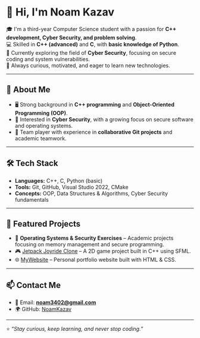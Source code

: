 # 👋 Hi, I'm Noam Kazav  

🎓 I'm a third-year Computer Science student with a passion for **C++ development, Cyber Security, and problem solving**.  
💻 Skilled in **C++ (advanced)** and **C**, with **basic knowledge of Python**.  
🔐 Currently exploring the field of **Cyber Security**, focusing on secure coding and system vulnerabilities.  
🚀 Always curious, motivated, and eager to learn new technologies.  

---

## 🌟 About Me
- 🖥️ Strong background in **C++ programming** and **Object-Oriented Programming (OOP)**.  
- 🔐 Interested in **Cyber Security**, with a growing focus on secure software and operating systems.  
- 🤝 Team player with experience in **collaborative Git projects** and academic teamwork.  

---

## 🛠️ Tech Stack
- **Languages:** C++, C, Python (basic)  
- **Tools:** Git, GitHub, Visual Studio 2022, CMake  
- **Concepts:** OOP, Data Structures & Algorithms, Cyber Security fundamentals  

---

## 📂 Featured Projects
- 🔐 **Operating Systems & Security Exercises** – Academic projects focusing on memory management and secure programming.  
- 🎮 [Jetpack Joyride Clone](https://github.com/NoamKazav/JetpackJoyride) – A 2D game project built in C++ using SFML.  
- 🌐 [MyWebsite](https://github.com/NoamKazav/MyWebsite) – Personal portfolio website built with HTML & CSS.  

---

## 📫 Contact Me
- 📧 Email: **noam3402@gmail.com**  
- 🌍 GitHub: [NoamKazav](https://github.com/NoamKazav)  

---

⭐ *“Stay curious, keep learning, and never stop coding.”*  

